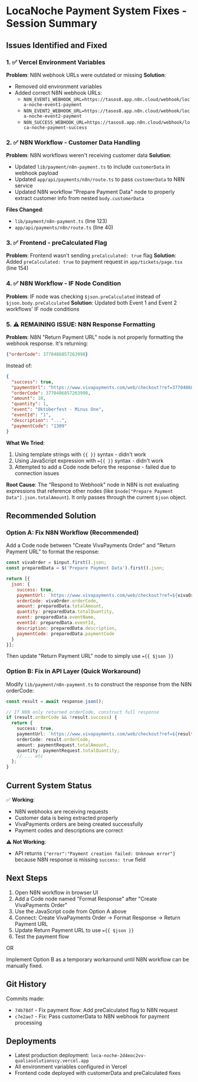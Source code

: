 # LocaNoche Payment System Fixes - Session Summary

## Issues Identified and Fixed

### 1. ✅ Vercel Environment Variables
**Problem**: N8N webhook URLs were outdated or missing
**Solution**:
- Removed old environment variables
- Added correct N8N webhook URLs:
  - `N8N_EVENT1_WEBHOOK_URL=https://tasos8.app.n8n.cloud/webhook/loca-noche-event1-payment`
  - `N8N_EVENT2_WEBHOOK_URL=https://tasos8.app.n8n.cloud/webhook/loca-noche-event2-payment`
  - `N8N_SUCCESS_WEBHOOK_URL=https://tasos8.app.n8n.cloud/webhook/loca-noche-payment-success`

### 2. ✅ N8N Workflow - Customer Data Handling
**Problem**: N8N workflows weren't receiving customer data
**Solution**:
- Updated `lib/payment/n8n-payment.ts` to include `customerData` in webhook payload
- Updated `app/api/payments/n8n/route.ts` to pass `customerData` to N8N service
- Updated N8N workflow "Prepare Payment Data" node to properly extract customer info from nested `body.customerData`

**Files Changed**:
- `lib/payment/n8n-payment.ts` (line 123)
- `app/api/payments/n8n/route.ts` (line 40)

### 3. ✅ Frontend - preCalculated Flag
**Problem**: Frontend wasn't sending `preCalculated: true` flag
**Solution**: Added `preCalculated: true` to payment request in `app/tickets/page.tsx` (line 154)

### 4. ✅ N8N Workflow - IF Node Condition
**Problem**: IF node was checking `$json.preCalculated` instead of `$json.body.preCalculated`
**Solution**: Updated both Event 1 and Event 2 workflows' IF node conditions

### 5. ⚠️ REMAINING ISSUE: N8N Response Formatting
**Problem**: N8N "Return Payment URL" node is not properly formatting the webhook response. It's returning:
```json
{"orderCode": 3770486857263998}
```

Instead of:
```json
{
  "success": true,
  "paymentUrl": "https://www.vivapayments.com/web/checkout?ref=3770486857263998",
  "orderCode": 3770486857263998,
  "amount": 10,
  "quantity": 1,
  "event": "Oktoberfest - Minus One",
  "eventId": "1",
  "description": "...",
  "paymentCode": "1309"
}
```

**What We Tried**:
1. Using template strings with `{{ }}` syntax - didn't work
2. Using JavaScript expression with `={{ }}` syntax - didn't work
3. Attempted to add a Code node before the response - failed due to connection issues

**Root Cause**: The "Respond to Webhook" node in N8N is not evaluating expressions that reference other nodes (like `$node["Prepare Payment Data"].json.totalAmount`). It only passes through the current `$json` object.

## Recommended Solution

### Option A: Fix N8N Workflow (Recommended)
Add a Code node between "Create VivaPayments Order" and "Return Payment URL" to format the response:

```javascript
const vivaOrder = $input.first().json;
const preparedData = $('Prepare Payment Data').first().json;

return [{
  json: {
    success: true,
    paymentUrl: `https://www.vivapayments.com/web/checkout?ref=${vivaOrder.orderCode}`,
    orderCode: vivaOrder.orderCode,
    amount: preparedData.totalAmount,
    quantity: preparedData.totalQuantity,
    event: preparedData.eventName,
    eventId: preparedData.eventId,
    description: preparedData.description,
    paymentCode: preparedData.paymentCode
  }
}];
```

Then update "Return Payment URL" node to simply use `={{ $json }}`

### Option B: Fix in API Layer (Quick Workaround)
Modify `lib/payment/n8n-payment.ts` to construct the response from the N8N orderCode:

```typescript
const result = await response.json();

// If N8N only returned orderCode, construct full response
if (result.orderCode && !result.success) {
  return {
    success: true,
    paymentUrl: `https://www.vivapayments.com/web/checkout?ref=${result.orderCode}`,
    orderCode: result.orderCode,
    amount: paymentRequest.totalAmount,
    quantity: paymentRequest.totalQuantity,
    // ... etc
  };
}
```

## Current System Status

✅ **Working**:
- N8N webhooks are receiving requests
- Customer data is being extracted properly
- VivaPayments orders are being created successfully
- Payment codes and descriptions are correct

⚠️ **Not Working**:
- API returns `{"error":"Payment creation failed: Unknown error"}` because N8N response is missing `success: true` field

## Next Steps

1. Open N8N workflow in browser UI
2. Add a Code node named "Format Response" after "Create VivaPayments Order"
3. Use the JavaScript code from Option A above
4. Connect: Create VivaPayments Order → Format Response → Return Payment URL
5. Update Return Payment URL to use `={{ $json }}`
6. Test the payment flow

OR

Implement Option B as a temporary workaround until N8N workflow can be manually fixed.

## Git History

Commits made:
- `74b78df` - Fix payment flow: Add preCalculated flag to N8N request
- `c7e2ae7` - Fix: Pass customerData to N8N webhook for payment processing

## Deployments

- Latest production deployment: `loca-noche-2d4eoc2vv-qualiasolutionscy.vercel.app`
- All environment variables configured in Vercel
- Frontend code deployed with customerData and preCalculated fixes
